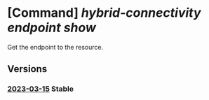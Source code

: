 # [Command] _hybrid-connectivity endpoint show_

Get the endpoint to the resource.

## Versions

### [2023-03-15](/Resources/mgmt-plane/L3tyZXNvdXJjZXVyaX0vcHJvdmlkZXJzL21pY3Jvc29mdC5oeWJyaWRjb25uZWN0aXZpdHkvZW5kcG9pbnRzL3t9/2023-03-15.xml) **Stable**

<!-- mgmt-plane /{resourceuri}/providers/microsoft.hybridconnectivity/endpoints/{} 2023-03-15 -->
